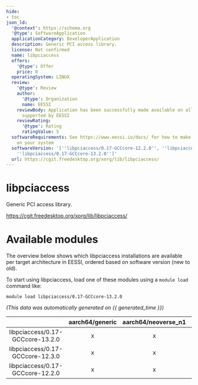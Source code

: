```yaml
---
hide:
- toc
json_ld:
  '@context': https://schema.org
  '@type': SoftwareApplication
  applicationCategory: DeveloperApplication
  description: Generic PCI access library.
  license: Not confirmed
  name: libpciaccess
  offers:
    '@type': Offer
    price: 0
  operatingSystem: LINUX
  review:
    '@type': Review
    author:
      '@type': Organization
      name: EESSI
    reviewBody: Application has been successfully made available on all architectures
      supported by EESSI
    reviewRating:
      '@type': Rating
      ratingValue: 5
  softwareRequirements: See https://www.eessi.io/docs/ for how to make EESSI available
    on your system
  softwareVersion: '[''libpciaccess/0.17-GCCcore-12.2.0'', ''libpciaccess/0.17-GCCcore-12.3.0'',
    ''libpciaccess/0.17-GCCcore-13.2.0'']'
  url: https://cgit.freedesktop.org/xorg/lib/libpciaccess/
---
```


libpciaccess
============


Generic PCI access library.

https://cgit.freedesktop.org/xorg/lib/libpciaccess/
# Available modules


The overview below shows which libpciaccess installations are available per target architecture in EESSI, ordered based on software version (new to old).

To start using libpciaccess, load one of these modules using a `module load` command like:

```shell
module load libpciaccess/0.17-GCCcore-13.2.0
```

*(This data was automatically generated on {{ generated_time }})*  

| |aarch64/generic|aarch64/neoverse_n1|aarch64/neoverse_v1|x86_64/generic|x86_64/amd/zen2|x86_64/amd/zen3|x86_64/amd/zen4|x86_64/intel/haswell|x86_64/intel/sapphirerapids|x86_64/intel/skylake_avx512|
| :---: | :---: | :---: | :---: | :---: | :---: | :---: | :---: | :---: | :---: | :---: |
|libpciaccess/0.17-GCCcore-13.2.0|x|x|x|x|x|x|x|x|-|x|
|libpciaccess/0.17-GCCcore-12.3.0|x|x|x|x|x|x|x|x|-|x|
|libpciaccess/0.17-GCCcore-12.2.0|x|x|x|x|x|x|x|x|-|x|
